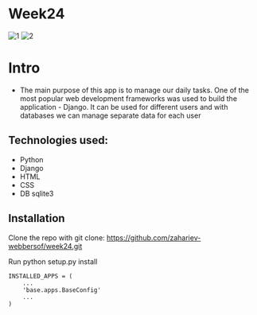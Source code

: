 # Week24 

![1](https://user-images.githubusercontent.com/68993494/187045547-120115af-2968-4aaf-8d67-282854ff6170.jpg) ![2](https://user-images.githubusercontent.com/68993494/187045633-c2085113-72a4-450f-b995-b4f8c641b780.jpg)




# Intro
- Тhe main purpose of this app is to manage our daily tasks. One of the most popular web development frameworks was used to build the application - Django. It can be used for different users and with databases we can manage separate data for each user

## Technologies used:

- Python
- Django
- HTML
- CSS
- DB sqlite3

## Installation

Clone the repo with git clone: https://github.com/zahariev-webbersof/week24.git

Run python setup.py install

    INSTALLED_APPS = (
        ...
        'base.apps.BaseConfig'
        ...
    )
